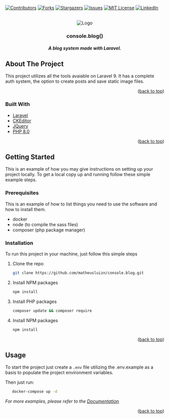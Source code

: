 <div id="top"></div>

[![Contributors][contributors-shield]][contributors-url]
[![Forks][forks-shield]][forks-url]
[![Stargazers][stars-shield]][stars-url]
[![Issues][issues-shield]][issues-url]
[![MIT License][license-shield]][license-url]
[![LinkedIn][linkedin-shield]][linkedin-url]



<!-- PROJECT LOGO -->
<br />
<div align="center">
    <img src="https://i.imgur.com/zgI8wv2.png" alt="Logo" >
  

  <h3 align="center">console.blog()</h3>
  <h5 align="center">A blog system made with Laravel.</h3>
    
</div>



<!-- ABOUT THE PROJECT -->
## About The Project

This project utilizes all the tools avaiable on Laravel 9. It has a complete auth system, the option to create posts and save static image files.

<p align="right">(<a href="#top">back to top</a>)</p>



### Built With

* [Laravel](https://laravel.com/)
* [CKEditor](https://ckeditor.com/)
* [JQuery](https://jquery.com)
* [PHP 8.0](https://www.php.net/)

<p align="right">(<a href="#top">back to top</a>)</p>



<!-- GETTING STARTED -->
## Getting Started

This is an example of how you may give instructions on setting up your project locally.
To get a local copy up and running follow these simple example steps.

### Prerequisites

This is an example of how to list things you need to use the software and how to install them.
* docker
* node (to compile the sass files)
* composer (php package manager)



### Installation

To run this project in your machine, just follow this simple steps

1. Clone the repo
   ```sh
   git clone https://github.com/matheusluizn/console.blog.git
   ```
2. Install NPM packages
   ```sh
   npm install
   ```
3. Install PHP packages
   ```sh
   composer update && composer require
   ```
2. Install NPM packages
   ```sh
   npm install
   ```
<p align="right">(<a href="#top">back to top</a>)</p>



<!-- USAGE EXAMPLES -->
## Usage

To start the project just create a ```.env``` file utilizing the .env.example as a basis to populate the project environment variables.

Then just run:
```sh
   docker-compose up -d
   ```

_For more examples, please refer to the [Documentation](https://example.com)_

<p align="right">(<a href="#top">back to top</a>)</p>






<!-- MARKDOWN LINKS & IMAGES -->
[contributors-shield]: https://img.shields.io/github/contributors/matheusluizn/console.blog.svg?style=for-the-badge
[contributors-url]: https://github.com/matheusluizn/console.blog/graphs/contributors
[forks-shield]: https://img.shields.io/github/forks/matheusluizn/console.blog.svg?style=for-the-badge
[forks-url]: https://github.com/matheusluizn/console.blog/network/members
[stars-shield]: https://img.shields.io/github/stars/matheusluizn/console.blog.svg?style=for-the-badge
[stars-url]: https://github.com/matheusluizn/console.blog/stargazers
[issues-shield]: https://img.shields.io/github/issues/matheusluizn/console.blog.svg?style=for-the-badge
[issues-url]: https://github.com/matheusluizn/console.blog/issues
[license-shield]: https://img.shields.io/github/license/matheusluizn/console.blog.svg?style=for-the-badge
[license-url]: https://github.com/matheusluizn/console.blog/blob/master/LICENSE.txt
[linkedin-shield]: https://img.shields.io/badge/-LinkedIn-black.svg?style=for-the-badge&logo=linkedin&colorB=555
[linkedin-url]: https://linkedin.com/in/matheusluizn
